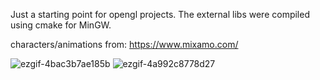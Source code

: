 Just a starting point for opengl projects. The external libs were compiled using cmake for MinGW.

characters/animations from:
https://www.mixamo.com/

![ezgif-4bac3b7ae185b](https://github.com/user-attachments/assets/71971bad-6de3-4097-b517-e260ec9dda50)
![ezgif-4a992c8778d27](https://github.com/user-attachments/assets/31c39894-acd6-4cf5-9df8-3bde7304e1f7)
